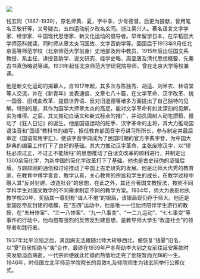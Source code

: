 ![](https://s2.loli.net/2022/08/31/aRBxeuplKZMzcik.png)

钱玄同（1887-1939），原名师黄、夏，字中季，少号德潜，后更为掇献，曾用笔名王敬轩等，又号疑古，五四运动前夕改名玄同。浙江吴兴人。著名语言文字学家、经学家、中国现代思想家、新文化运动的倡导者。早年留学日本，在早稻田大学师范科就读，同时师从章太炎习国故、文字音韵学等。回国后于1913年9月任北京高等师范学校（北京师范大学前身）史地部及附中教员，1915年后出任国文系教授、系主任，讲授音韵学、说文研究、经学史略、周至唐及清代思想概要、先秦古书真伪略说等课。1931年起任北京师范大学研究院导师，曾在北京大学等校兼课。

他是新文化运动的揭幕人，自1917年起，其多次与陈独秀、胡适、刘半农、林语堂等人交流，并在《新青年》发表通信、文章七八十篇，在文学革命、汉字改革、统一国音、旧戏曲改革、提倡世界语、反对旧道德等诸多方面提出了自己独特的见解。特别的是，其作为国学大师章太炎的高足，能对文学革命有如此深刻的见解，实为难得。之后，其又推动白话文和新式标点的推广，并动员周树人动笔撰稿，推动了《狂人日记》的诞生。他是国语运动的舵手、汉字革命的主将，其大力推动国语注音和“国语”教科书的编写，担任教育部国音字母讲习所所长，参与制定并最后审定《国语常用字汇》，使该字音字典成为了民国时期的官方字典字音，为中国大辞典的编纂工作打下了良好的基础。其大力推动汉字革命，主张废除汉字，以“矫枉必须过正，不过正不能矫枉”的思想推动了白话文改革的顺利进行，并制定出1300余简化字，为新中国的简化字改革打下了基础。他也是古史辩伪的坚强后盾，与顾颉刚的通信和讨论推动了中国上古史研究的发展。他是北师大优秀的教育家，在教育中博学善言，教学认真，关心教育的宗旨和学生的成长，在教学过程中融入其“反对封建、改造社会”的思想，在此之外，其还合著国文教授法，按照不同学科学生对国文教学的不同需求制定不同的教学方案。1934年，师大为表彰他执教学校20年，奖励其一尊刻有“诲人不倦”的银盾，该银盾现仍存于师大。他还是爱国反帝反封建的楷模，在“五四”运动中，他是唯一一位始终陪伴学生游行的教授，在“五卅惨案”、“三一八惨案”、“九一八事变”、“一二九运动”、“七七事变”等事件的行动中，他均抱有强烈的反帝反封建思想，是教导师大学生“改造社会”的领导者和践行者。

1937年北平沦陷之后，其因病无法跟随北师大转移西北，便恢复“钱夏”旧名，以“夏”自居拒绝与“夷”合作，最终在1939年严冬帮助李大钊之女前往延安筹款时突发脑溢血病逝。一代宗师便就此忙碌而热情地走完了他短暂而光辉的一生。1946年，时任国立北平师范学院院长的袁敦礼及师院师生为钱玄同举行公葬仪式。